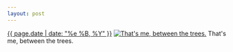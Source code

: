 ```yaml
---
layout: post
---
```


<p>
  <time><a href="/83">{{ page.date | date: "%e %B, %Y" }}</a></time>
  <a href="/83"><img src="{{ site.assets_url }}/83-640.jpg" srcset="{{ site.assets_url }}/83-1280.jpg 1280w, {{ site.assets_url }}/83-960.jpg 960w, {{ site.assets_url }}/83-640.jpg 640w, {{ site.assets_url }}/83-320.jpg 320w" sizes="(min-width: 700px) 50vw, calc(100vw - 2rem)" alt="That&#x27;s me, between the trees." /></a>
  <span>That&#x27;s me, between the trees.</span>
</p>
